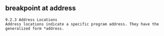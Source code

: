 ## breakpoint at address
```
9.2.3 Address Locations
Address locations indicate a specific program address. They have the generalized form *address.
```
